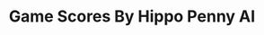 ---
title: Game Scores By Hippo Penny AI
layout: scoredetail
permalink: /meta-score/demons-souls
header:
  teaser: /assets/images/demons-souls.jpg
  video:
    id: tWSjvZVHDto
    provider: youtube
---